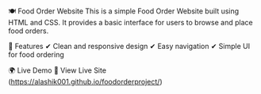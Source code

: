 
🍽️ Food Order Website
This is a simple Food Order Website built using HTML and CSS. It provides a basic interface for users to browse and place food orders.

📌 Features
✔ Clean and responsive design
✔ Easy navigation
✔ Simple UI for food ordering

🌍 Live Demo
🔗 View Live Site (https://alashik001.github.io/foodorderproject/)
